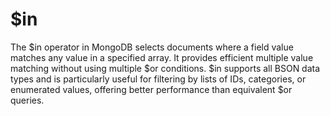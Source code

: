 # $in

The $in operator in MongoDB selects documents where a field value matches any value in a specified array. It provides efficient multiple value matching without using multiple $or conditions. $in supports all BSON data types and is particularly useful for filtering by lists of IDs, categories, or enumerated values, offering better performance than equivalent $or queries.